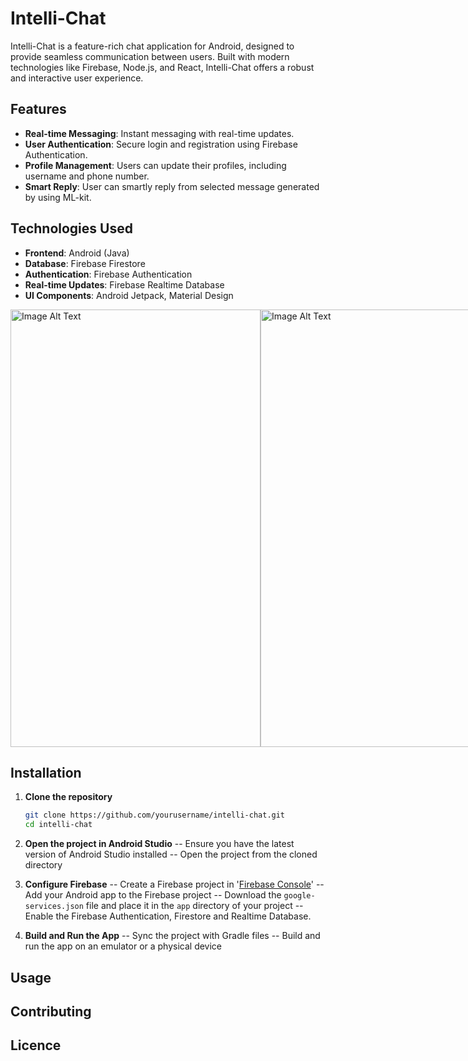 # Intelli-Chat

Intelli-Chat is a feature-rich chat application for Android, designed to provide seamless communication between users. Built with modern technologies like Firebase, Node.js, and React, Intelli-Chat offers a robust and interactive user experience.

## Features

- **Real-time Messaging**: Instant messaging with real-time updates.
- **User Authentication**: Secure login and registration using Firebase Authentication.
- **Profile Management**: Users can update their profiles, including username and phone number.
- **Smart Reply**: User can smartly reply from selected message generated by using ML-kit.

## Technologies Used
- **Frontend**: Android (Java)
- **Database**: Firebase Firestore
- **Authentication**: Firebase Authentication
- **Real-time Updates**: Firebase Realtime Database
- **UI Components**: Android Jetpack, Material Design

<div style="display: flex;">
    <img src="https://drive.google.com/file/d/1rdp0Rs6HOS57zhOB8nGaQ2UQMk2jTOF9/view?usp=sharing" alt="Image Alt Text" width="400" height="700">
    <img src="https://drive.google.com/uc?export=view&id=10FhI8AAlLyQbq1QYqamWYN932QMQcwrj" alt="Image Alt Text" width="400" height="700">
</div>

## Installation

1. **Clone the repository**
   ```sh
   git clone https://github.com/yourusername/intelli-chat.git
   cd intelli-chat
2. **Open the project in Android Studio**
   -- Ensure you have the latest version of Android Studio installed
   -- Open the project from the cloned directory
4. **Configure Firebase**
   -- Create a Firebase project in '[Firebase Console](https://console.firebase.google.com/)'
   -- Add your Android app to the Firebase project
   -- Download the `google-services.json` file and place it in the `app` directory of your project
   -- Enable the Firebase Authentication, Firestore and Realtime Database.
   
6. **Build and Run the App**
   -- Sync the project with Gradle files
   -- Build and run the app on an emulator or a physical device

   
## Usage 
## Contributing
## Licence

   
